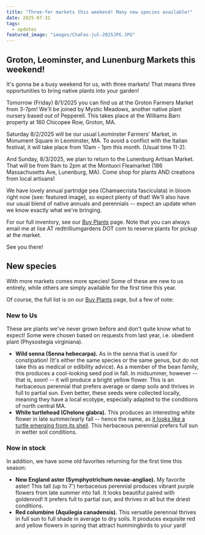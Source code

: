 ```yaml
---
title: "Three-fer markets this weekend! Many new species available!"
date: 2025-07-31
tags:
  - updates
featured_image: "images/ChaFas-jul-2025JPG.JPG"
---
```


## Groton, Leominster, and Lunenburg Markets this weekend! 

It's gonna be a busy weekend for us, with three markets! That means three opportunities to bring native plants into your garden!

Tomorrow (Friday) 8/1/2025 you can find us at the Groton Farmers Market from 3-7pm! We'll be joined by Mystic Meadows, another native plant nursery based out of Pepperell. This takes place at the Williams Barn property at 160 Chicopee Row, Groton, MA.

Saturday 8/2/2025 will be our usual Leominster Farmers' Market, in Monument Square in Leominster, MA. To avoid a conflict with the Italian festival, it will take place from 10am - 1pm this month. (Usual time 11-2).

And Sunday, 8/3/2025, we plan to return to the Lunenburg Artisan Market. That will be from 9am to 2pm at the Montuori Fleamarket (186 Massachusetts Ave, Lunenburg, MA). Come shop for plants AND creations from local artisans!

We have lovely annual partridge pea (Chamaecrista fasciculata) in bloom right now (see: featured image), so expect plenty of that! We'll also have our usual blend of native annuals and perennials -- expect an update when we know exactly what we're bringing. 

For our full inventory, see our [Buy Plants](/buy-plants/) page. Note that you can always email me at lise AT redtrilliumgardens DOT com to reserve plants for pickup at the market. 

See you there!

## New species

With more markets comes more species! Some of these are new to us entirely, while others are simply available for the first time this year.

Of course, the full list is on our [Buy Plants](/buy-plants/) page, but a few of note:

### New to Us

These are plants we've never grown before and don't quite know what to expect! Some were chosen based on requests from last year, i.e. obedient plant (Physostegia virginiana).

- **Wild senna (Senna hebecarpa).** As in the senna that is used for constipation! (It's either the same species or the same genus, but do not take this as medical or edibility advice). As a member of the bean family, this produces a cool-looking seed pod in fall. In midsummer, however -- that is, soon! -- it will produce a bright yellow flower. This is an herbaceous perennial that prefers average or damp soils and thrives in full to partial sun. Even better, these seeds were collected locally, meaning they have a local ecotype, especially adapted to the conditions of north central MA. 
- **White turtlehead (Chelone glabra).** This produces an interesting white flower in late summer/early fall -- hence the name, as [it looks like a turtle emerging from its shell](https://www.inaturalist.org/observations/240622793). This herbaceous perennial prefers full sun in wetter soil conditions.

### Now in stock

In addition, we have some old favorites returning for the first time this season:

- **New England aster (Symphyotrichum novae-angliae).** My favorite aster! This tall (up to 7') herbaceous perennial produces vibrant purple flowers from late summer into fall. It looks beautiful paired with goldenrod! It prefers full to partial sun, and thrives in all but the driest conditions. 
- **Red columbine (Aquilegia canadensis).** This versatile perennial thrives in full sun to full shade in average to dry soils. It produces exquisite red and yellow flowers in spring that attract hummingbirds to your yard!

